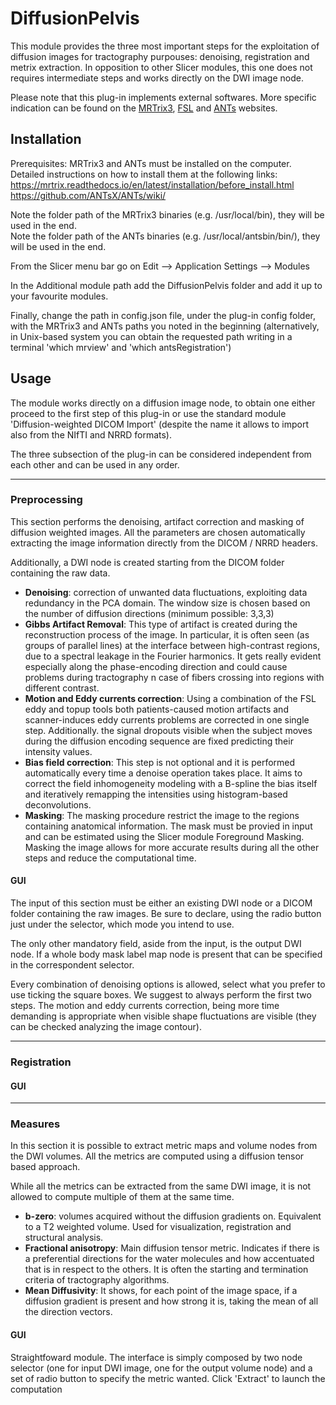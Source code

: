 # DiffusionPelvis
This module provides the three most important steps for the exploitation of diffusion images for tractography purpouses:
denoising, registration and metrix extraction.
In opposition to other Slicer modules, this one does not requires intermediate steps and works directly on the DWI image node.

Please note that this plug-in implements external softwares. More specific indication can be found on the [MRTrix3][1], [FSL][3]
and [ANTs][2] websites.

## Installation
Prerequisites: MRTrix3 and ANTs must be installed on the computer. Detailed instructions on how to install them at the following links:<br>
 <https://mrtrix.readthedocs.io/en/latest/installation/before_install.html> <br>
 <https://github.com/ANTsX/ANTs/wiki/>

Note the folder path of the MRTrix3 binaries (e.g. /usr/local/bin), they will be used in the end.<br>
Note the folder path of the ANTs binaries (e.g. /usr/local/antsbin/bin/), they will be used in the end.

From the Slicer menu bar go on Edit --> Application Settings --> Modules

In the Additional module path add the DiffusionPelvis folder and add it up to your favourite modules.

Finally, change the path in config.json file, under the plug-in config folder, with the MRTrix3 and ANTs paths you noted in the beginning (alternatively,
in Unix-based system you can obtain the requested path writing in a terminal 'which mrview' and 'which antsRegistration')

## Usage
The module works directly on a diffusion image node, to obtain one either proceed to the first step of this plug-in or use the standard
module 'Diffusion-weighted DICOM Import' (despite the name it allows to import also from the NIfTI and NRRD formats).

The three subsection of the plug-in can be considered independent from each other and can be used in any order.
___
### Preprocessing
This section performs the denoising, artifact correction and masking of diffusion weighted images. All the parameters are
chosen automatically extracting the image information directly from the DICOM / NRRD headers.

Additionally, a DWI node is created starting from the DICOM folder containing the raw data.

* **Denoising**: correction of unwanted data fluctuations, exploiting data redundancy in the PCA domain. The window size is chosen
based on the number of diffusion directions (minimum possible: 3,3,3) 
* **Gibbs Artifact Removal**: This type of artifact is created during the reconstruction process of the image. In particular, 
it is often seen (as groups of parallel lines) at the interface between high-contrast regions, due to a spectral leakage in the
Fourier harmonics. It gets really evident especially along the phase-encoding direction and could cause problems during tractography
n case of fibers crossing into regions with different contrast.
* **Motion and Eddy currents correction**: Using a combination of the FSL eddy and topup tools both patients-caused motion
artifacts and scanner-induces eddy currents problems are corrected in one single step. Additionally. the signal dropouts visible
when the subject moves during the diffusion encoding sequence are fixed predicting their intensity values.
* **Bias field correction**: This step is not optional and it is performed automatically every time a denoise operation takes place.
It aims to correct the field inhomogeneity modeling with a B-spline the bias itself and iteratively remapping the intensities 
using histogram-based deconvolutions.
* **Masking**: The masking procedure restrict the image to the regions containing anatomical information. The mask must be
provied in input and can be estimated using the Slicer module Foreground Masking. Masking the image allows for more accurate results
during all the other steps and reduce the computational time.

#### GUI
The input of this section must be either an existing DWI node or a DICOM folder containing the raw images. Be sure to declare,
using the radio button just under the selector, which mode you intend to use.

The only other mandatory field, aside from the input, is the output DWI node. If a whole body mask label map node is present 
that can be specified in the correspondent selector.

Every combination of denoising options is allowed, select what you prefer to use ticking the square boxes. We suggest to always
perform the first two steps. The motion and eddy currents correction, being more time demanding is appropriate when visible 
shape fluctuations are visible (they can be checked analyzing the image contour).

___
### Registration

#### GUI
___
### Measures
In this section it is possible to extract metric maps and volume nodes from the DWI volumes. All the metrics are computed
using a diffusion tensor based approach.

While all the metrics can be extracted from the same DWI image, it is not allowed to compute multiple of them at the same time.

* **b-zero**: volumes acquired without the diffusion gradients on. Equivalent to a T2 weighted volume. Used for visualization,
registration and structural analysis.
* **Fractional anisotropy**: Main diffusion tensor metric. Indicates if there is a preferential directions for the water molecules
and how accentuated that is in respect to the others. It is often the starting and termination criteria of tractography algorithms.
* **Mean Diffusivity**: It shows, for each point of the image space, if a diffusion gradient is present and how strong it is,
taking the mean of all the direction vectors.

#### GUI
Straightfoward module. The interface is simply composed by two node selector (one for input DWI image, one for the output volume
node) and a set of radio button to specify the metric wanted. Click 'Extract' to launch the computation

[1]: http://www.mrtrix.org
[2]: http://stnava.github.io/ANTs/
[3]: https://fsl.fmrib.ox.ac.uk/fsl/fslwiki/FSL